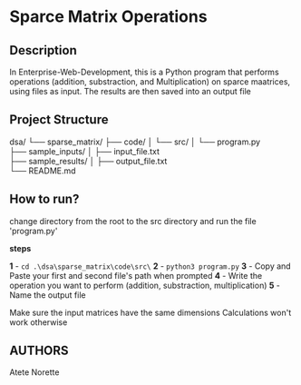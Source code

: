 # Sparce Matrix Operations 

## Description

In  Enterprise-Web-Development, this is a Python program that performs operations (addition, substraction, and Multiplication) on sparce maatrices, using files as input. The results are then saved into an output file

## Project Structure

dsa/
└── sparse_matrix/
    ├── code/
    │   └── src/
    │       └── program.py           
    ├── sample_inputs/
    │   ├── input_file.txt      
    ├── sample_results/ 
    │   ├── output_file.txt        
    └── README.md                     


## How to run?

change directory from the root to the src directory and run the file 'program.py' 

**steps**

**1** - `cd .\dsa\sparse_matrix\code\src\` 
**2** - `python3 program.py`
**3** - Copy and Paste your first and second file's path when prompted
**4** - Write the operation you want to perform (addition, substraction, multiplication)
**5** - Name the output file

Make sure the input matrices have the same dimensions Calculations won't work otherwise

## AUTHORS

Atete Norette 
